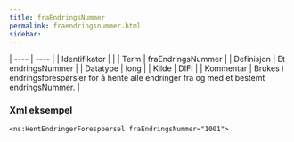 ```yaml
---
title: fraEndringsNummer
permalink: fraendringsnummer.html
sidebar:
---
```


| ---- | ---- |
| Identifikator |  |
| Term | fraEndringsNummer |
| Definisjon | Et endringsNummer |
| Datatype | long |
| Kilde | DIFI |
| Kommentar | Brukes i endringsforespørsler for å hente alle endringer fra og med et bestemt endringsNummer. | 


### Xml eksempel

```
<ns:HentEndringerForespoersel fraEndringsNummer="1001">
```
